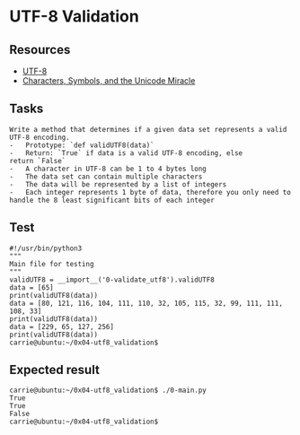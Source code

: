 UTF-8 Validation
================
Resources
---------

-   [UTF-8](https://alx-intranet.hbtn.io/rltoken/oqFi6P1hNvp9aSuNv---IQ "UTF-8")
-   [Characters, Symbols, and the Unicode Miracle](https://alx-intranet.hbtn.io/rltoken/d--jVK8sBSlhkosu7pFzdw "Characters, Symbols, and the Unicode Miracle")


Tasks
-----
```
Write a method that determines if a given data set represents a valid UTF-8 encoding.
-   Prototype: `def validUTF8(data)`
-   Return: `True` if data is a valid UTF-8 encoding, else return `False`
-   A character in UTF-8 can be 1 to 4 bytes long
-   The data set can contain multiple characters
-   The data will be represented by a list of integers
-   Each integer represents 1 byte of data, therefore you only need to handle the 8 least significant bits of each integer
```
Test
----
```
#!/usr/bin/python3
"""
Main file for testing
"""
validUTF8 = __import__('0-validate_utf8').validUTF8
data = [65]
print(validUTF8(data))
data = [80, 121, 116, 104, 111, 110, 32, 105, 115, 32, 99, 111, 111, 108, 33]
print(validUTF8(data))
data = [229, 65, 127, 256]
print(validUTF8(data))
carrie@ubuntu:~/0x04-utf8_validation$
```
Expected result
---------------
```
carrie@ubuntu:~/0x04-utf8_validation$ ./0-main.py
True
True
False
carrie@ubuntu:~/0x04-utf8_validation$
```

